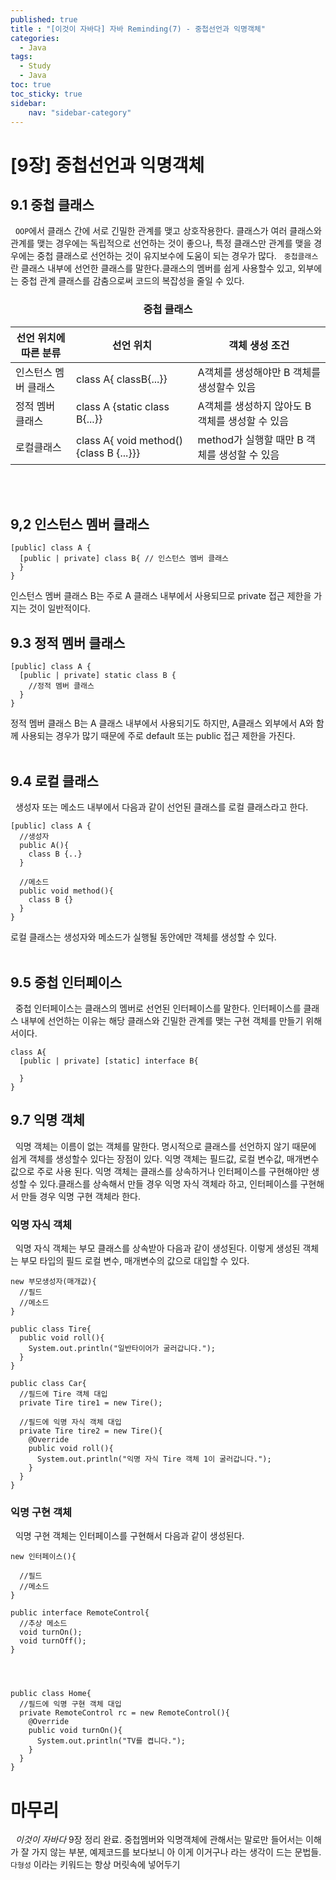 ```yaml
---
published: true
title : "[이것이 자바다] 자바 Reminding(7) - 중첩선언과 익명객체"
categories:
  - Java
tags:
  - Study
  - Java
toc: true
toc_sticky: true
sidebar:
    nav: "sidebar-category"
---
```


#  [9장] 중첩선언과 익명객체

## 9.1 중첩 클래스
&nbsp; `OOP`에서 클래스 간에 서로 긴밀한 관계를 맺고 상호작용한다. 클래스가 여러 클래스와 관계를 맺는 경우에는 독립적으로 선언하는 것이 좋으나, 특정 클래스만 관계를 맺을 경우에는 중첩 클래스로 선언하는 것이 유지보수에 도움이 되는 경우가 많다.
&nbsp; `중첩클래스` 란 클래스 내부에 선언한 클래스를 말한다.클래스의 멤버를 쉽게 사용할수 있고, 외부에는 중첩 관계 클래스를 감춤으로써 코드의 복잡성을 줄일 수 있다.


### <center>중첩 클래스</center>

|선언 위치에 따른 분류|선언 위치|객체 생성 조건|
|--|--|--|
|인스턴스 멤버 클래스|class A{ classB{...}}|A객체를 생성해야만 B 객체를 생성할수 있음|
|정적 멤버 클래스|class A {static class B{...}}| A객체를 생성하지 않아도 B 객체를 생성할 수 있음|
|로컬클래스|class A{ void method(){class B {...}}}|method가 실행할 때만 B 객체를 생성할 수 있음|
<br>
<br>

## 9,2 인스턴스 멤버 클래스

```
[public] class A {
  [public | private] class B{ // 인스턴스 멤버 클래스
  }
}
```

인스턴스 멤버 클래스 B는 주로 A 클래스 내부에서 사용되므로 private 접근 제한을 가지는 것이 일반적이다. 


## 9.3 정적 멤버 클래스

```
[public] class A {
  [public | private] static class B {
    //정적 멤버 클래스
  }
}
```

정적 멤버 클래스 B는 A 클래스 내부에서 사용되기도 하지만, A클래스 외부에서 A와 함께 사용되는 경우가 많기 때문에 주로 default 또는 public  접근 제한을 가진다.
<br>
<br>

## 9.4 로컬 클래스
&nbsp; 생성자 또는 메소드 내부에서 다음과 같이 선언된 클래스를 로컬 클래스라고 한다.
```
[public] class A {
  //생성자
  public A(){
    class B {..}
  }

  //메소드
  public void method(){
    class B {}
  }
}
```

로컬 클래스는 생성자와 메소드가 실행될 동안에만 객체를 생성할 수 있다.
<br>
<br>

## 9.5 중첩 인터페이스
&nbsp; 중첩 인터페이스는 클래스의 멤버로 선언된 인터페이스를 말한다. 인터페이스를 클래스 내부에 선언하는 이유는 해당 클래스와 긴밀한 관계를 맺는 구현 객체를 만들기 위해서이다. 
```
class A{
  [public | private] [static] interface B{

  }
}
```



## 9.7 익명 객체
&nbsp; 익명 객체는 이름이 없는 객체를 말한다. 명시적으로 클래스를 선언하지 않기 때문에 쉽게 객체를 생성할수 있다는 장점이 있다. 익명 객체는 필드값, 로컬 변수값, 매개변수값으로 주로 사용 된다. 익명 객체는 클래스를 상속하거나 인터페이스를 구현해야만 생성할 수 있다.클래스를 상속해서 만들 경우 익명 자식 객체라 하고, 인터페이스를 구현해서 만들 경우 익명 구현 객체라 한다.


### 익명 자식 객체
&nbsp; 익명 자식 객체는 부모 클래스를 상속받아 다음과 같이 생성된다. 이렇게 생성된 객체는 부모 타입의 필드 로컬 변수, 매개변수의 값으로 대입할 수 있다.

```
new 부모생성자(매개값){
  //필드
  //메소드
}
```


```
public class Tire{
  public void roll(){
    System.out.println("일반타이어가 굴러갑니다.");
  }
}

public class Car{
  //필드에 Tire 객체 대입
  private Tire tire1 = new Tire();

  //필드에 익명 자식 객체 대입
  private Tire tire2 = new Tire(){
    @Override
    public void roll(){
      System.out.println("익명 자식 Tire 객체 1이 굴러갑니다.");
    }
  }
}

```



### 익명 구현 객체
&nbsp; 익명 구현 객체는 인터페이스를 구현해서 다음과 같이 생성된다.

```
new 인터페이스(){

  //필드
  //메소드
}
```


```
public interface RemoteControl{
  //추상 메소드
  void turnOn();
  void turnOff();
}




public class Home{
  //필드에 익명 구현 객체 대입
  private RemoteControl rc = new RemoteControl(){
    @Override
    public void turnOn(){
      System.out.println("TV를 켭니다.");
    }
  }
}
```








# 마무리
&nbsp; *이것이 자바다* 9장 정리 완료. 중첩멤버와 익명객체에 관해서는 말로만 들어서는 이해가 잘 가지 않는 부분, 예제코드를 보다보니 아 이게 이거구나 라는 생각이 드는 문법들. `다형성` 이라는 키워드는 항상 머릿속에 넣어두기







